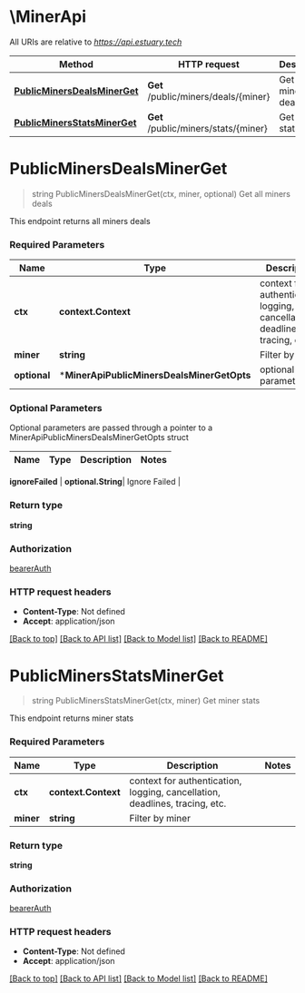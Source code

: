 # \MinerApi

All URIs are relative to *https://api.estuary.tech*

Method | HTTP request | Description
------------- | ------------- | -------------
[**PublicMinersDealsMinerGet**](MinerApi.md#PublicMinersDealsMinerGet) | **Get** /public/miners/deals/{miner} | Get all miners deals
[**PublicMinersStatsMinerGet**](MinerApi.md#PublicMinersStatsMinerGet) | **Get** /public/miners/stats/{miner} | Get miner stats


# **PublicMinersDealsMinerGet**
> string PublicMinersDealsMinerGet(ctx, miner, optional)
Get all miners deals

This endpoint returns all miners deals

### Required Parameters

Name | Type | Description  | Notes
------------- | ------------- | ------------- | -------------
 **ctx** | **context.Context** | context for authentication, logging, cancellation, deadlines, tracing, etc.
  **miner** | **string**| Filter by miner | 
 **optional** | ***MinerApiPublicMinersDealsMinerGetOpts** | optional parameters | nil if no parameters

### Optional Parameters
Optional parameters are passed through a pointer to a MinerApiPublicMinersDealsMinerGetOpts struct

Name | Type | Description  | Notes
------------- | ------------- | ------------- | -------------

 **ignoreFailed** | **optional.String**| Ignore Failed | 

### Return type

**string**

### Authorization

[bearerAuth](../README.md#bearerAuth)

### HTTP request headers

 - **Content-Type**: Not defined
 - **Accept**: application/json

[[Back to top]](#) [[Back to API list]](../README.md#documentation-for-api-endpoints) [[Back to Model list]](../README.md#documentation-for-models) [[Back to README]](../README.md)

# **PublicMinersStatsMinerGet**
> string PublicMinersStatsMinerGet(ctx, miner)
Get miner stats

This endpoint returns miner stats

### Required Parameters

Name | Type | Description  | Notes
------------- | ------------- | ------------- | -------------
 **ctx** | **context.Context** | context for authentication, logging, cancellation, deadlines, tracing, etc.
  **miner** | **string**| Filter by miner | 

### Return type

**string**

### Authorization

[bearerAuth](../README.md#bearerAuth)

### HTTP request headers

 - **Content-Type**: Not defined
 - **Accept**: application/json

[[Back to top]](#) [[Back to API list]](../README.md#documentation-for-api-endpoints) [[Back to Model list]](../README.md#documentation-for-models) [[Back to README]](../README.md)

